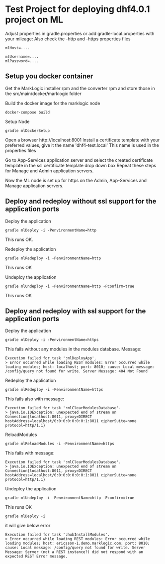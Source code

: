 # Test Project for deploying dhf4.0.1 project on ML

Adjust properties in gradle.properties or add gradle-local.properties with your mileage:
Also check the -http and -https properties files

````
mlHost=....

mlUsername=....
mlPassword=....

````

## Setup you docker container
Get the MarkLogic installer rpm and the converter rpm and store those in the src/main/docker/marklogic folder

Build the docker image for the marklogic node

````
docker-compose build
````

Setup Node
````
gradle mlDockerSetup
````
Open a browser http://localhost:8001
Install a certificate template with your preferred values, give it the name 'dhf4-test.local' This name is used in the properties files

Go to App-Services application server and select the created certificate template in the ssl certificate template drop down box
Repeat these steps for Manage and Admin application servers.

Now the ML node is set up for https on the Admin, App-Services and Manage application servers.

## Deploy and redeploy without ssl support for the application ports

Deploy the application
````
gradle mlDeploy -i -PenvironmentName=http
````
This runs OK.

Redeploy the application
````
gradle mlRedeploy -i -PenvironmentName=http
````
This runs OK

Undeploy the application
````
gradle mlUndeploy -i -PenvironmentName=http -Pconfirm=true
````
This runs OK

## Deploy and redeploy with ssl support for the application ports

Deploy the application
````
gradle mlDeploy -i -PenvironmentName=https
````
This fails without any modules in the modules database.
Message:
````
Execution failed for task ':mlDeployApp'.
> Error occurred while loading REST modules: Error occurred while loading modules; host: localhost; port: 8010; cause: Local message: /config/query not found for write. Server Message: 404 Not Found
````

Redeploy the application
````
gradle mlRedeploy -i -PenvironmentName=https
````
This fails also with message:
````
Execution failed for task ':mlClearModulesDatabase'.
> java.io.IOException: unexpected end of stream on Connection{localhost:8011, proxy=DIRECT hostAddress=localhost/0:0:0:0:0:0:0:1:8011 cipherSuite=none protocol=http/1.1}
````

ReloadModules
````
gradle mlReloadModules -i -PenvironmentName=https
````
This fails with message:
````
Execution failed for task ':mlClearModulesDatabase'.
> java.io.IOException: unexpected end of stream on Connection{localhost:8011, proxy=DIRECT hostAddress=localhost/0:0:0:0:0:0:0:1:8011 cipherSuite=none protocol=http/1.1}
````
Undeploy the application
````
gradle mlUndeploy -i -PenvironmentName=http -Pconfirm=true
````
This runs OK


````
gradle mlDeploy -i
````

it will give below error 

````
Execution failed for task ':hubInstallModules'.
> Error occurred while loading REST modules: Error occurred while loading modules; host: ericsson-1.demo.marklogic.com; port: 8010; cause: Local message: /config/query not found for write. Server Message: Server (not a REST instance?) did not respond with an expected REST Error message.
````

